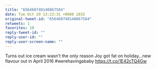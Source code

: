 ```yaml
---
title: "656460740140867584"
date: Tue Oct 20 13:23:31 +0000 2015
original-tweet-id: "656460740140867584"
retweets: 1
favorites: 10
reply-tweet-id: ""
reply-user-id: ""
reply-user-screen-name: ""
---
```

Turns out ice cream wasn't the only reason Joy got fat on holiday…new flavour out in April 2016 #werehavingababy <a href="https://t.co/1E42cTQ4Gw">https://t.co/1E42cTQ4Gw</a>
